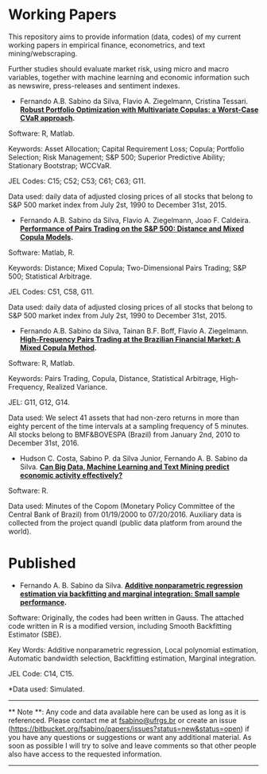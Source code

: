 Working Papers
==============

This repository aims to provide information (data, codes) of my current working papers in empirical finance, econometrics, and text mining/webscraping. 

Further studies should evaluate market risk, using micro and macro variables, together with machine learning and economic information such as 
newswire, press-releases and sentiment indexes. 


* Fernando A.B. Sabino da Silva, Flavio A. Ziegelmann, Cristina Tessari. **[Robust Portfolio Optimization with Multivariate Copulas: a Worst-Case CVaR approach](https://bitbucket.org/fsabino/papers/src/7e53921673a66c9cb7c5bfa28b4c1af2209e34e0/Portfolio%20Optimization%20with%20Multidimensional%20Copulas/?at=master).**

Software: R, Matlab.

Keywords: Asset Allocation; Capital Requirement Loss; Copula; Portfolio Selection; Risk Management; S&P 500; Superior Predictive Ability; Stationary Bootstrap; WCCVaR. 

JEL Codes: C15; C52; C53; C61; C63; G11.

Data used: daily data of adjusted closing prices of all stocks that belong to S&P 500 market index from July 2st, 1990 to December 31st, 2015.


* Fernando A.B. Sabino da Silva, Flavio A. Ziegelmann, Joao F. Caldeira. **[Performance of Pairs Trading on the S&P 500: Distance and Mixed Copula Models](https://bitbucket.org/fsabino/papers/src/97175ceddb49f2471fc8324b921d381b23442b1f/Pairs%20Trading%20Daily%20Frequency/?at=master).**

Software: Matlab, R.

Keywords: Distance; Mixed Copula; Two-Dimensional Pairs Trading; S&P 500; Statistical Arbitrage.

JEL Codes: C51, C58, G11.

Data used: daily data of adjusted closing prices of all stocks that belong to S&P 500 market index from July 2st, 1990 to December 31st, 2015.


* Fernando A.B. Sabino da Silva, Tainan B.F. Boff, Flavio A. Ziegelmann. **[High-Frequency Pairs Trading at the Brazilian Financial Market: A Mixed Copula Method](https://bitbucket.org/fsabino/papers/src/97175ceddb49f2471fc8324b921d381b23442b1f/Pairs_Trading_High_Frequency/?at=master).**

Software: R, Matlab.

Keywords: Pairs Trading, Copula, Distance, Statistical Arbitrage, High-Frequency, Realized Variance.

JEL: G11, G12, G14.

Data used: We select 41 assets that had non-zero returns in more than eighty percent of the time intervals at a sampling frequency of 5 minutes. All stocks belong to BMF&BOVESPA (Brazil) from January 2nd, 2010 to December 31st, 2016.


* Hudson C. Costa, Sabino P. da Silva Junior, Fernando A. B. Sabino da Silva. **[Can Big Data, Machine Learning and Text Mining predict economic activity effectively?](https://bitbucket.org/fsabino/papers/src/97175ceddb49f2471fc8324b921d381b23442b1f/Sentiment%20Analysis/?at=master)**

Software: R.

Data used: Minutes of the Copom (Monetary Policy Committee of the Central Bank of Brazil) from 01/19/2000 to 07/20/2016. Auxiliary data is collected from the project quandl (public data platform from around the world).


Published
==============

* Fernando A. B. Sabino da Silva. **[Additive nonparametric regression estimation via backfitting and marginal integration: Small sample performance](https://bitbucket.org/fsabino/papers/src/97175ceddb49f2471fc8324b921d381b23442b1f/Sentiment%20Analysis/?at=master).** 

Software: Originally, the codes had been written in Gauss. The attached code written in R is a modified version, including Smooth Backfitting Estimator (SBE).

Key Words: Additive nonparametric regression, Local polynomial estimation, Automatic bandwidth selection, Backfitting estimation, Marginal integration.

JEL Code: C14, C15.

*Data used: Simulated.



---
** Note **: Any code and data available here can be used as long as it is referenced. Please contact me at fsabino@ufrgs.br or create an issue (https://bitbucket.org/fsabino/papers/issues?status=new&status=open) if you have any questions or suggestions or want any additional material. As soon as possible I will try to solve and leave comments so that other people also have access to the requested information.

---